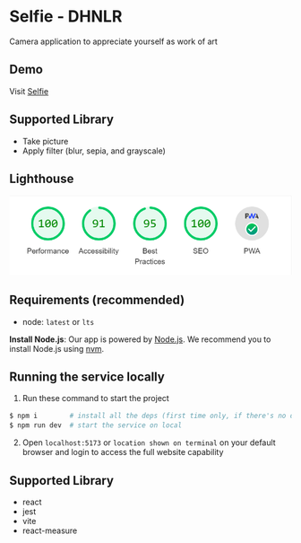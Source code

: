 # Selfie - DHNLR

Camera application to appreciate yourself as work of art

## Demo

Visit [Selfie](https://selfie-five.vercel.app/)

## Supported Library

- Take picture
- Apply filter (blur, sepia, and grayscale)

## Lighthouse

![Lighthouse](lighthouse.png)

## Requirements (recommended)

- node: `latest` or `lts`

**Install Node.js**: Our app is powered by [Node.js](https://nodejs.org/en/). We recommend you to install Node.js using [nvm](https://github.com/nvm-sh/nvm).

## Running the service locally

1. Run these command to start the project

```bash
$ npm i        # install all the deps (first time only, if there's no dep update)
$ npm run dev  # start the service on local
```

2. Open `localhost:5173` or `location shown on terminal` on your default browser and login to access the full website capability

## Supported Library

- react
- jest
- vite
- react-measure
